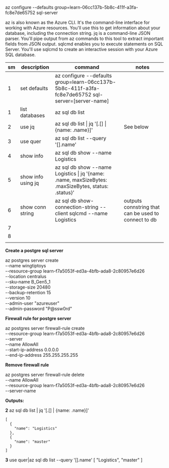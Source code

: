 az configure --defaults group=learn-06cc137b-5b8c-411f-a3fa-fc8e7de65752 sql-server

az is also known as the Azure CLI. It's the command-line interface for working with Azure resources. You'll use this to get information about your database, including the connection string.
jq is a command-line JSON parser. You'll pipe output from az commands to this tool to extract important fields from JSON output.
sqlcmd enables you to execute statements on SQL Server. You'll use sqlcmd to create an interactive session with your Azure SQL database.


|sm|description|command|notes|
|---|---|---|---|
|1|set defaults|az configure --defaults group=learn-06cc137b-5b8c-411f-a3fa-fc8e7de65752 sql-server=[server-name]||
|1|list databases|az sql db list||
|2|use jq|az sql db list \| jq '[.[] \| {name: .name}]'|See below|
|3|use quer|az sql db list --query '[].name'||
|4|show info|az sql db show --name Logistics||
|5|show info using jq|az sql db show --name Logistics \| jq '{name: .name, maxSizeBytes: .maxSizeBytes, status: .status}'||
|6|show conn string|az sql db show-connection-string --client sqlcmd --name Logistics|outputs connstring that can be used to connect to db|
|7|||||
|8|||||
|||||


**Create a postgre sql server**

az postgres server create \
   --name wingtiptoys \
   --resource-group learn-f7a5053f-ed3a-4bfb-ada8-2c80957e6d26 \
   --location centralus \
   --sku-name B_Gen5_1 \
   --storage-size 20480 \
   --backup-retention 15 \
   --version 10 \
   --admin-user "azureuser" \
   --admin-password "P@ssw0rd"
 
**Firewall rule for postgre server**

az postgres server firewall-rule create \
  --resource-group learn-f7a5053f-ed3a-4bfb-ada8-2c80957e6d26 \
  --server <server-name> \
  --name AllowAll \
  --start-ip-address 0.0.0.0 \
  --end-ip-address 255.255.255.255
    
**Remove firewall rule**

az postgres server firewall-rule delete \
  --name AllowAll \
  --resource-group learn-f7a5053f-ed3a-4bfb-ada8-2c80957e6d26 \
  --server-name <server-name>
    

    


**Outputs:**

**2**
az sql db list | jq '[.[] | {name: .name}]'

    [
      {
        "name": "Logistics"
      },
      {
        "name": "master"
      }
    ]
    
**3**
use quer|az sql db list --query '[].name'
    [
      "Logistics",
      "master"
    ]
